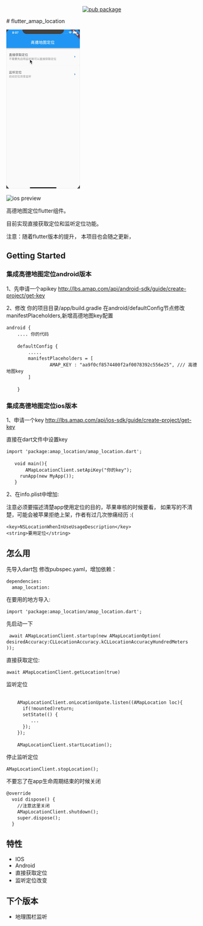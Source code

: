 
<p align="center">
    <a href="https://pub.dartlang.org/packages/amap_location">
        <img src="https://img.shields.io/pub/v/amap_location.svg" alt="pub package" />
    </a>
</p>
# flutter_amap_location


![android preview](https://github.com/jzoom/images/raw/master/location1.gif)

![ios preview](https://github.com/jzoom/images/raw/master/location2.gif)

高德地图定位flutter组件。

目前实现直接获取定位和监听定位功能。

注意：随着flutter版本的提升， 本项目也会随之更新，

## Getting Started

### 集成高德地图定位android版本

1、先申请一个apikey
http://lbs.amap.com/api/android-sdk/guide/create-project/get-key

2、修改 你的项目目录/app/build.gradle
在android/defaultConfig节点修改manifestPlaceholders,新增高德地图key配置

```
android {
    .... 你的代码

    defaultConfig {
        .....
        manifestPlaceholders = [
                AMAP_KEY : "aa9f0cf8574400f2af0078392c556e25", /// 高德地图key
        ]

    }

```


### 集成高德地图定位ios版本

1、申请一个key
http://lbs.amap.com/api/ios-sdk/guide/create-project/get-key

直接在dart文件中设置key

```
import 'package:amap_location/amap_location.dart';
   
   void main(){     
       AMapLocationClient.setApiKey("你的key");
     runApp(new MyApp());
   }
```

2、在info.plist中增加:

注意必须要描述清楚app使用定位的目的，苹果审核的时候要看，
如果写的不清楚，可能会被苹果拒绝上架，作者有过几次惨痛经历 :(

```
<key>NSLocationWhenInUseUsageDescription</key>
<string>要用定位</string>
```


## 怎么用

先导入dart包
修改pubspec.yaml，增加依赖：

```
dependencies:
  amap_location: 
```


在要用的地方导入:

```
import 'package:amap_location/amap_location.dart';
```

先启动一下

```
 await AMapLocationClient.startup(new AMapLocationOption( desiredAccuracy:CLLocationAccuracy.kCLLocationAccuracyHundredMeters  ));

```

直接获取定位:

```
await AMapLocationClient.getLocation(true)
```
监听定位

```

    AMapLocationClient.onLocationUpate.listen((AMapLocation loc){
      if(!mounted)return;
      setState(() {
         ...
      });
    });

    AMapLocationClient.startLocation();

```
停止监听定位
```
AMapLocationClient.stopLocation();

```

不要忘了在app生命周期结束的时候关闭
```
@override
  void dispose() {
    //注意这里关闭
    AMapLocationClient.shutdown();
    super.dispose();
  }
```


## 特性

* IOS
* Android
* 直接获取定位
* 监听定位改变


## 下个版本

* 地理围栏监听



